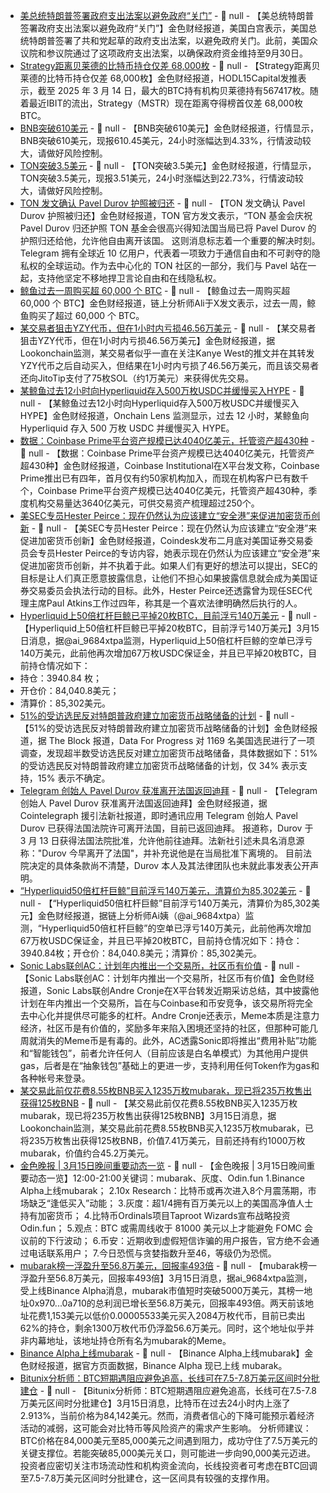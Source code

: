 - [美总统特朗普签署政府支出法案以避免政府“关门”]() - 📰 null - 【美总统特朗普签署政府支出法案以避免政府“关门”】金色财经报道，美国白宫表示，美国总统特朗普签署了共和党起草的政府支出法案，以避免政府关门。此前，美国众议院和参议院通过了这项政府支出法案，以确保政府资金维持至9月30日。
- [Strategy距离贝莱德的比特币持仓仅差 68,000枚]() - 📰 null - 【Strategy距离贝莱德的比特币持仓仅差 68,000枚】金色财经报道，HODL15Capital发推表示，截至 2025 年 3 月 14 日，最大的BTC持有机构贝莱德持有567417枚。随着最近IBIT的流出，Strategy（MSTR）现在距离夺得榜首仅差 68,000枚 BTC。
- [BNB突破610美元]() - 📰 null - 【BNB突破610美元】金色财经报道，行情显示，BNB突破610美元，现报610.45美元，24小时涨幅达到4.33%，行情波动较大，请做好风险控制。
- [TON突破3.5美元]() - 📰 null - 【TON突破3.5美元】金色财经报道，行情显示，TON突破3.5美元，现报3.51美元，24小时涨幅达到22.73%，行情波动较大，请做好风险控制。
- [TON 发文确认 Pavel Durov 护照被归还](https://x.com/ton_blockchain/status/1900923518281543959) - 📰 null - 【TON 发文确认 Pavel Durov 护照被归还】金色财经报道，TON 官方发文表示，“TON 基金会庆祝 Pavel Durov 归还护照 TON 基金会很高兴得知法国当局已将 Pavel Durov 的护照归还给他，允许他自由离开该国。 这则消息标志着一个重要的解决时刻。Telegram 拥有全球近 10 亿用户，代表着一项致力于通信自由和不可剥夺的隐私权的全球运动。作为去中心化的 TON 社区的一部分，我们与 Pavel 站在一起，支持他坚定不移地捍卫言论自由和在线隐私权。
- [鲸鱼过去一周购买超 60,000 个 BTC](https://x.com/ali_charts/status/1900928473910104325) - 📰 null - 【鲸鱼过去一周购买超 60,000 个 BTC】金色财经报道，链上分析师Ali于X发文表示，过去一周，鲸鱼购买了超过 60,000 个 BTC。
- [某交易者狙击YZY代币，但在1小时内亏损46.56万美元](https://x.com/lookonchain/status/1900926771006239063) - 📰 null - 【某交易者狙击YZY代币，但在1小时内亏损46.56万美元】金色财经报道，据Lookonchain监测，某交易者似乎一直在关注Kanye West的推文并在其转发YZY代币之后自动买入，但结果在1小时内亏损了46.56万美元，而且该交易者还向JitoTip支付了75枚SOL（约1万美元）来获得优先交易。
- [某鲸鱼过去12小时向Hyperliquid存入500万枚USDC并缓慢买入HYPE]() - 📰 null - 【某鲸鱼过去12小时向Hyperliquid存入500万枚USDC并缓慢买入HYPE】金色财经报道，Onchain Lens 监测显示，过去 12 小时，某鲸鱼向 Hyperliquid 存入 500 万枚 USDC 并缓慢买入 HYPE。
- [数据：Coinbase Prime平台资产规模已达4040亿美元，托管资产超430种](https://x.com/CoinbaseInsto/status/1900911086964023328) - 📰 null - 【数据：Coinbase Prime平台资产规模已达4040亿美元，托管资产超430种】金色财经报道，Coinbase Institutional在X平台发文称，Coinbase Prime推出已有四年，首月仅有约50家机构加入，而现在机构客户已有数千个，Coinbase Prime平台资产规模已达4040亿美元，托管资产超430种，季度机构交易量达3640亿美元，可供交易资产梳理超过250个。
- [美SEC专员Hester Peirce：现在仍然认为应该建立“安全港”来促进加密货币创新](https://www.coindesk.com/policy/2025/03/14/sec-commissioner-hester-peirce-on-the-new-crypto-task-force) - 📰 null - 【美SEC专员Hester Peirce：现在仍然认为应该建立“安全港”来促进加密货币创新】金色财经报道，Coindesk发布二月底对美国证券交易委员会专员Hester Peirce的专访内容，她表示现在仍然认为应该建立“安全港”来促进加密货币创新，并不执着于此。如果人们有更好的想法可以提出，SEC的目标是让人们真正愿意披露信息，让他们不担心如果披露信息就会成为美国证券交易委员会执法行动的目标。此外，Hester Peirce还透露曾为现任SEC代理主席Paul Atkins工作过四年，称其是一个喜欢法律明确然后执行的人。
- [Hyperliquid上50倍杠杆巨鲸已平掉20枚BTC，目前浮亏140万美元]() - 📰 null - 【Hyperliquid上50倍杠杆巨鲸已平掉20枚BTC，目前浮亏140万美元】3月15日消息，据@ai_9684xtpa监测，Hyperliquid上50倍杠杆巨鲸的空单已浮亏140万美元，此前他再次增加67万枚USDC保证金，并且已平掉20枚BTC，目前持仓情况如下： 
- 持仓：3940.84 枚； 
- 开仓价：84,040.8美元； 
- 清算价：85,302美元。
- [51%的受访选民反对特朗普政府建立加密货币战略储备的计划]() - 📰 null - 【51%的受访选民反对特朗普政府建立加密货币战略储备的计划】金色财经报道，据 The Block 报道，Data For Progress 对 1169 名美国选民进行了一项调查，发现超半数受访选民反对建立加密货币战略储备，具体数据如下：51% 的受访选民反对特朗普政府建立加密货币战略储备的计划，仅 34% 表示支持，15% 表示不确定。
- [Telegram 创始人 Pavel Durov 获准离开法国返回迪拜]() - 📰 null - 【Telegram 创始人 Pavel Durov 获准离开法国返回迪拜】金色财经报道，据 Cointelegraph 援引法新社报道，即时通讯应用 Telegram 创始人 Pavel Durov 已获得法国法院许可离开法国，目前已返回迪拜。 
报道称，Durov 于 3 月 13 日获得法国法院批准，允许他前往迪拜。法新社引述未具名消息源称："Durov 今早离开了法国"，并补充说他是在当局批准下离境的。 
目前法院决定的具体条款尚不清楚，Durov 本人及其法律团队也未就此事发表公开声明。
- [“Hyperliquid50倍杠杆巨鲸”目前浮亏140万美元，清算价为85,302美元]() - 📰 null - 【“Hyperliquid50倍杠杆巨鲸”目前浮亏140万美元，清算价为85,302美元】金色财经报道，据链上分析师Ai姨（@ai_9684xtpa）监测，“Hyperliquid50倍杠杆巨鲸”的空单已浮亏140万美元，此前他再次增加67万枚USDC保证金，并且已平掉20枚BTC，目前持仓情况如下：持仓：3940.84枚；开仓价：84,040.8美元；清算价：85,302美元。
- [Sonic Labs联创AC：计划年内推出一个交易所，社区币有价值](https://x.com/DaPangDunCrypto/status/1900867392831713738) - 📰 null - 【Sonic Labs联创AC：计划年内推出一个交易所，社区币有价值】金色财经报道，Sonic Labs联创Andre Cronje在X平台转发近期采访总结，其中披露他计划在年内推出一个交易所，旨在与Coinbase和币安竞争，该交易所将完全去中心化并提供尽可能多的杠杆。Andre Cronje还表示，Meme本质是注意力经济，社区币是有价值的，奖励多年来陷入困境还坚持的社区，但那种可能几周就消失的Meme币是有毒的。此外，AC透露Sonic即将推出“费用补贴”功能和“智能钱包”，前者允许任何人（目前应该是白名单模式）为其他用户提供gas，后者是在“抽象钱包”基础上的更进一步，支持利用任何Token作为gas和各种帐号来登录。
- [某交易此前仅花费8.55枚BNB买入1235万枚mubarak，现已将235万枚售出获得125枚BNB]() - 📰 null - 【某交易此前仅花费8.55枚BNB买入1235万枚mubarak，现已将235万枚售出获得125枚BNB】3月15日消息，据Lookonchain监测，某交易此前花费8.55枚BNB买入1235万枚mubarak，已将235万枚售出获得125枚BNB，价值7.41万美元，目前还持有约1000万枚mubarak，价值约合45.2万美元。
- [金色晚报 | 3月15日晚间重要动态一览]() - 📰 null - 【金色晚报 | 3月15日晚间重要动态一览】12:00-21:00关键词：mubarak、灰度、Odin.fun 
1.Binance Alpha上线mubarak； 
2.10x Research：比特币或再次进入8个月震荡期，市场缺乏“逢低买入”动能； 
3.灰度：超1/4拥有百万美元以上的美国高净值人士持有加密货币； 
4.比特币Ordinals项目Taproot Wizards宣布战略投资Odin.fun； 
5.观点：BTC 或需周线收于 81000 美元以上才能避免 FOMC 会议前的下行波动； 
6.币安：近期收到虚假短信诈骗的用户报告，官方绝不会通过电话联系用户； 
7.今日恐慌与贪婪指数升至46，等级仍为恐慌。
- [mubarak榜一浮盈升至56.8万美元，回报率493倍]() - 📰 null - 【mubarak榜一浮盈升至56.8万美元，回报率493倍】3月15日消息，据ai_9684xtpa监测，受上线Binance Alpha消息，mubarak市值短时突破5000万美元，其榜一地址0x970...0a710的总利润已增长至56.8万美元，回报率493倍。两天前该地址花费1,153美元以低价0.00005533美元买入2084万枚代币，目前已卖出62%的持仓，剩余1300万枚代币仍浮盈56.6万美元。同时，这个地址似乎并非内幕地址，该地址持仓所有名为mubarak的Meme。
- [Binance Alpha上线mubarak]() - 📰 null - 【Binance Alpha上线mubarak】金色财经报道，据官方页面数据，Binance Alpha 现已上线 mubarak。
- [Bitunix分析师：BTC短期遇阻应避免追高，长线可在7.5-7.8万美元区间时分批建仓]() - 📰 null - 【Bitunix分析师：BTC短期遇阻应避免追高，长线可在7.5-7.8万美元区间时分批建仓】3月15日消息，比特币在过去24小时内上涨了2.913%，当前价格为84,142美元。然而，消费者信心的下降可能预示着经济活动的减弱，这可能会对比特币等风险资产的需求产生影响。 
分析师建议：BTC价格在84,000美元至85,000美元之间遇到阻力，成功守住了7.5万美元的关键支撑位。若能突破85,000美元关口，则可能进一步向90,000美元迈进。投资者应密切关注市场流动性和机构资金流向，长线投资者可考虑在BTC回调至7.5-7.8万美元区间时分批建仓，这一区间具有较强的支撑作用。
